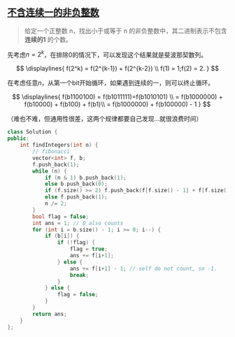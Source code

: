 ## [不含连续一的非负整数](https://leetcode-cn.com/problems/non-negative-integers-without-consecutive-ones/)

> 给定一个正整数 n，找出小于或等于 n 的非负整数中，其二进制表示不包含 **连续的1** 的个数。

先考虑$n=2^k$，在排除0的情况下，可以发现这个结果就是斐波那契数列。

$$
\displaylines{
f(2^k) = f(2^{k-1}) + f(2^{k-2}) \\
f(1) = 1;f(2) = 2.
}
$$

在考虑任意$n$，从第一个bit开始循环，如果遇到连续的一，则可以终止循环。

$$
\displaylines{
f(b1100100) = f(b1011111)=f(b1010101) \\
= f(b1000000) + f(b10000) + f(b100) + f(b1)\\
= f(b1000000) + f(b100000) - 1
}
$$


（难也不难，但通用性很差，这两个规律都要自己发现...就很浪费时间）

```cpp
class Solution {
public:
    int findIntegers(int n) {
        // fibonacci
        vector<int> f, b;
        f.push_back(1);
        while (n) {
            if (n & 1) b.push_back(1);
            else b.push_back(0);
            if (f.size() >= 2) f.push_back(f[f.size() - 1] + f[f.size() - 2]);
            else f.push_back(1);
            n /= 2;
        }
        bool flag = false;
        int ans = 1; // 0 also counts
        for (int i = b.size() - 1; i >= 0; i--) {
            if (b[i]) {
                if (!flag) {
                    flag = true;
                    ans += f[i+1];
                } else {
                    ans += f[i+1] - 1; // self do not count, so -1.
                    break;
                }
            } else {
                flag = false;
            }
        }
        return ans;
    }
};
```

